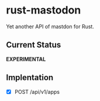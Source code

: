 # rust-mastodon

Yet another API of mastdon for Rust.

## Current Status
__EXPERIMENTAL__

## Implentation
- [x] POST /api/v1/apps